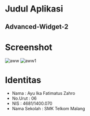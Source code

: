 # Judul Aplikasi
## Advanced-Widget-2

# Screenshot
![aww](https://cloud.githubusercontent.com/assets/22068394/21970381/41d2d6dc-dbd8-11e6-81b1-1accd2d9f6e9.PNG)
![aww1](https://cloud.githubusercontent.com/assets/22068394/21970382/4227f216-dbd8-11e6-8f9e-43f7bfb4ca56.PNG)

# Identitas 
- Nama          : Ayu Ika Fatimatus Zahro
- No.Urut       : 06
- NIS           : 4681/1400.070 
- Nama Sekolah  : SMK Telkom Malang
